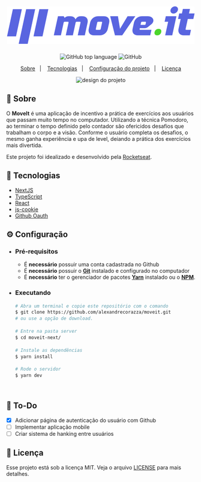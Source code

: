<h1 align="center">
    <img alt="MoveIt" src=".github/logo.svg" height="100px" />
</h1>

<p align="center">
  <img alt="GitHub top language" src="https://img.shields.io/github/languages/top/alexandrecorazza/proffy?style=flat-square">
  <img alt="GitHub" src="https://img.shields.io/github/license/alexandrecorazza/proffy?style=flat-square"> 
</p>
<p align="center">
  <a href="#bookmark-sobre">Sobre</a>&nbsp;&nbsp;&nbsp;|&nbsp;&nbsp;&nbsp;
  <a href="#rocket-tecnologias">Tecnologias</a>&nbsp;&nbsp;&nbsp;|&nbsp;&nbsp;&nbsp;
  <a href="#%EF%B8%8F-configuração">Configuração do projeto</a>&nbsp;&nbsp;&nbsp;|&nbsp;&nbsp;&nbsp;
  <a href="#memo-licença">Licença</a>
</p>

<p align="center">
  <img alt="design do projeto" width="650px" src="./.github/design.png" />
<p>

## :bookmark: Sobre

O **MoveIt** é uma aplicação de incentivo a prática de exercícios aos usuários que passam muito tempo no computador. Utilizando a técnica Pomodoro, ao terminar o tempo definido pelo contador são ofericidos desafios que trabalham o corpo e a visão. Conforme o usuário completa os desafios, o mesmo ganha experiência e upa de level, deiando a prática dos exercícios mais divertida.
  
Este projeto foi idealizado e desenvolvido pela [Rocketseat](https://rocketseat.com.br/).

## :rocket: Tecnologias

- [NextJS](https://github.com/vercel/next.js/)
- [TypeScript](https://www.typescriptlang.org/)
- [React](https://reactjs.org/)
- [js-cookie](https://github.com/js-cookie/js-cookie)
- [Github Oauth](https://docs.github.com/en/developers/apps/authorizing-oauth-apps)


## ⚙️ Configuração

- ### **Pré-requisitos**

  - É **necessário** possuir uma conta cadastrada no Github
  - É **necessário** possuir o **[Git](https://git-scm.com/)** instalado e configurado no computador
  - É **necessário** ter o gerenciador de pacotes **[Yarn](https://yarnpkg.com/)** instalado ou o **[NPM](https://www.npmjs.com/)**.

- ### Executando

  ```bash
  # Abra um terminal e copie este repositório com o comando
  $ git clone https://github.com/alexandrecorazza/moveit.git
  # ou use a opção de download.

  # Entre na pasta server 
  $ cd moveit-next/

  # Instale as dependências
  $ yarn install

  # Rode o servidor
  $ yarn dev
  ```

<br>

## :pushpin: To-Do

- [x] Adicionar página de autenticação do usuário com Github
- [ ] Implementar aplicação mobile
- [ ] Criar sistema de hanking entre usuários

## :memo: Licença

Esse projeto está sob a licença MIT. Veja o arquivo [LICENSE](LICENSE.md) para mais detalhes.
